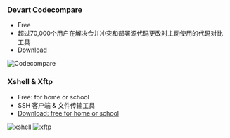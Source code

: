 ### Devart Codecompare

- Free
- 超过70,000个用户在解决合并冲突和部署源代码更改时主动使用的代码对比工具
- [Download](https://www.devart.com/codecompare/download.html#anchorDowload)

![Codecompare](https://www.devart.com/codecompare/images/text-comparison-and-merging.png)

### Xshell & Xftp

- Free: for home or school
- SSH 客户端 & 文件传输工具
- [Download: free for home or school](https://www.netsarang.com/zh/free-for-home-school/)

![xshell](https://www.netsarang.com/wp-content/uploads/slider10/index-xshell.png)
![xftp](https://www.netsarang.com/wp-content/uploads/slider13/index-xftp.png)
